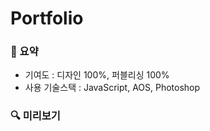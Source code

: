 # Portfolio

### 📍 요약
- 기여도 : 디자인 100%, 퍼블리싱 100%
- 사용 기술스택  : JavaScript, AOS, Photoshop


 ### 🔍 미리보기
![]()

